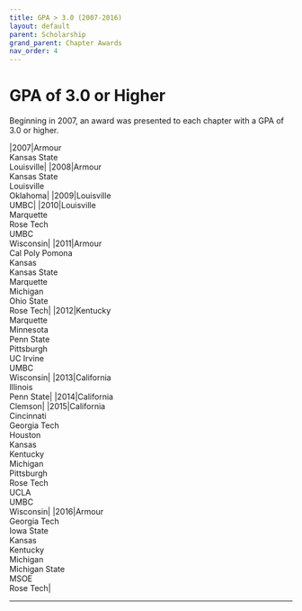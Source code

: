```yaml
---
title: GPA > 3.0 (2007-2016)
layout: default
parent: Scholarship
grand_parent: Chapter Awards
nav_order: 4
---
```

#  GPA of 3.0 or Higher

Beginning in 2007, an award was presented to each chapter with a GPA of 3.0 or higher.

|2007|Armour<br>Kansas State<br>Louisville|
|2008|Armour<br>Kansas State<br>Louisville<br>Oklahoma|
|2009|Louisville<br>UMBC|
|2010|Louisville<br>Marquette<br>Rose Tech<br>UMBC<br>Wisconsin|
|2011|Armour<br>Cal Poly Pomona<br>Kansas<br>Kansas State<br>Marquette<br>Michigan<br>Ohio State<br>Rose Tech|
|2012|Kentucky<br>Marquette<br>Minnesota<br>Penn State<br>Pittsburgh<br>UC Irvine<br>UMBC <br>Wisconsin|
|2013|California<br>Illinois<br>Penn State|
|2014|California<br>Clemson|
|2015|California<br>Cincinnati<br>Georgia Tech<br>Houston<br>Kansas<br>Kentucky<br>Michigan<br>Pittsburgh<br>Rose Tech<br>UCLA<br>UMBC<br>Wisconsin|
|2016|Armour<br>Georgia Tech<br>Iowa State<br>Kansas<br>Kentucky<br>Michigan<br>Michigan State<br>MSOE<br>Rose Tech|

----